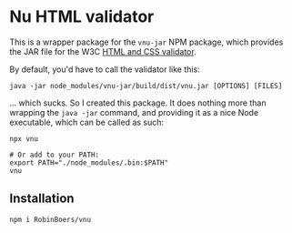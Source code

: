 # Nu HTML validator

This is a wrapper package for the `vnu-jar` NPM package, which provides the JAR file for the W3C [HTML and CSS validator](https://github.com/validator/validator).

By default, you'd have to call the validator like this:

```shell
java -jar node_modules/vnu-jar/build/dist/vnu.jar [OPTIONS] [FILES]
```

... which sucks. So I created this package. It does nothing more than wrapping the `java -jar` command, and providing it as a nice Node executable, which can be called as such:

```shell
npx vnu

# Or add to your PATH:
export PATH="./node_modules/.bin:$PATH"
vnu
```

## Installation

```
npm i RobinBoers/vnu
```
